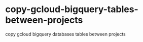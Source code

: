 # copy-gcloud-bigquery-tables-between-projects
copy gcloud bigquery databases tables between projects
